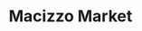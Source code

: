 ---
title: "Macizzo Market"
url: /ciudad-guayana-puerto-ordaz/macizzo-market-avenida-guarapiche/
shop: Lebensmittel
---